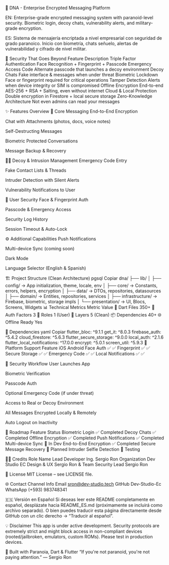 🧬 DNA - Enterprise Encrypted Messaging Platform






EN: Enterprise-grade encrypted messaging system with paranoid-level security. Biometric login, decoy chats, vulnerability alerts, and military-grade encryption.

ES: Sistema de mensajería encriptada a nivel empresarial con seguridad de grado paranoico. Inicio con biometría, chats señuelo, alertas de vulnerabilidad y cifrado de nivel militar.

🔐 Security That Goes Beyond
Feature	Description
Triple Factor Authentication	Face Recognition + Fingerprint + Passcode
Emergency Access Code	Alternate passcode that launches a decoy environment
Decoy Chats	Fake interface & messages when under threat
Biometric Lockdown	Face or fingerprint required for critical operations
Tamper Detection	Alerts when device integrity or SIM is compromised
Offline Encryption	End-to-end AES-256 + RSA + Salting, even without internet
Cloud & Local Protection	Double encryption in Firestore + local secure storage
Zero-Knowledge Architecture	Not even admins can read your messages

✨ Features Overview
🧬 Core Messaging
End-to-End Encryption

Chat with Attachments (photos, docs, voice notes)

Self-Destructing Messages

Biometric Protected Conversations

Message Backup & Recovery

🕵️‍♂️ Decoy & Intrusion Management
Emergency Code Entry

Fake Contact Lists & Threads

Intruder Detection with Silent Alerts

Vulnerability Notifications to User

🔐 User Security
Face & Fingerprint Auth

Passcode & Emergency Access

Security Log History

Session Timeout & Auto-Lock

⚙️ Additional Capabilities
Push Notifications

Multi-device Sync (coming soon)

Dark Mode

Language Selector (English & Spanish)

🏗️ Project Structure (Clean Architecture)
pgsql
Copiar
dna/
├── lib/
│   ├── config/           → App initialization, theme, locale, env
│   ├── core/             → Constants, errors, helpers, encryption
│   ├── data/             → DTOs, repositories, datasources
│   ├── domain/           → Entities, repositories, services
│   ├── infrastructure/   → Firebase, biometric, storage impls
│   └── presentation/     → UI, Blocs, Screens, Widgets
📊 Technical Metrics
Metric	Value
📄 Dart Files	350+
🔐 Auth Factors	3
👥 Roles	1 (User)
🧱 Layers	5 (Clean)
📦 Dependencies	40+
🌐 Offline Ready	Yes

🔧 Dependencies
yaml
Copiar
flutter_bloc: ^9.1.1
get_it: ^8.0.3
firebase_auth: ^5.4.2
cloud_firestore: ^5.6.3
flutter_secure_storage: ^9.0.0
local_auth: ^2.1.6
flutter_local_notifications: ^17.0.0
encrypt: ^5.0.1
screen_util: ^5.9.3
📱 Platform Support
Feature	iOS	Android
Face Auth	✅	✅
Fingerprint	✅	✅
Secure Storage	✅	✅
Emergency Code	✅	✅
Local Notifications	✅	✅

🔐 Security Workflow
User Launches App

Biometric Verification

Passcode Auth

Optional Emergency Code (if under threat)

Access to Real or Decoy Environment

All Messages Encrypted Locally & Remotely

Auto Logout on Inactivity

🚧 Roadmap
Feature	Status
Biometric Login	✅ Completed
Decoy Chats	✅ Completed
Offline Encryption	✅ Completed
Push Notifications	✅ Completed
Multi-device Sync	🚧 In Dev
End-to-End Encryption	✅ Completed
Secure Message Recovery	🚧 Planned
Intruder Selfie Detection	🧪 Testing

👨‍💻 Credits
Role	Name
Lead Developer	Ing. Sergio Ron
Organization	Dev Studio EC
Design & UX	Sergio Ron & Team
Security Lead	Sergio Ron

📄 License
MIT License – see LICENSE file.

🌐 Contact
Channel	Info
Email	sron@dev-studio.tech
GitHub	Dev-Studio-Ec
WhatsApp	(+593) 983748341

🇪🇸 Versión en Español
Si deseas leer este README completamente en español, desplázate hacia README_ES.md (próximamente se incluirá como archivo separado).
O bien puedes traducir esta página directamente desde GitHub con un clic derecho → “Traducir al español”.

💡 Disclaimer
This app is under active development. Security protocols are extremely strict and might block access in non-compliant devices (rooted/jailbroken, emulators, custom ROMs). Please test in production devices.

🙌 Built with Paranoia, Dart & Flutter
“If you're not paranoid, you're not paying attention.”
— Sergio Ron

